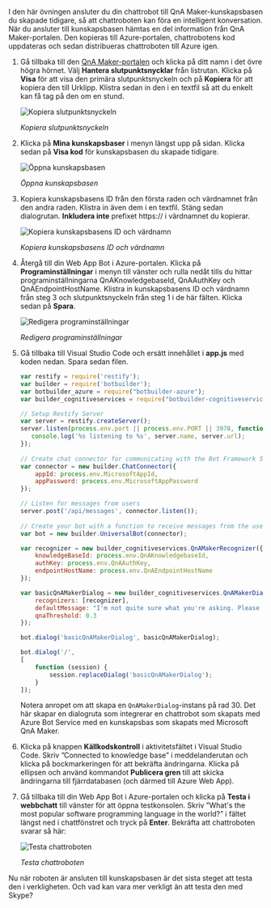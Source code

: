 I den här övningen ansluter du din chattrobot till QnA Maker-kunskapsbasen du skapade tidigare, så att chattroboten kan föra en intelligent konversation. När du ansluter till kunskapsbasen hämtas en del information från QnA Maker-portalen. Den kopieras till Azure-portalen, chattrobotens kod uppdateras och sedan distribueras chattroboten till Azure igen.

1. Gå tillbaka till den [QnA Maker-portalen](https://www.qnamaker.ai/) och klicka på ditt namn i det övre högra hörnet. Välj **Hantera slutpunktsnycklar** från listrutan. Klicka på **Visa** för att visa den primära slutpunktsnyckeln och på **Kopiera** för att kopiera den till Urklipp. Klistra sedan in den i en textfil så att du enkelt kan få tag på den om en stund.

    ![Kopiera slutpunktsnyckeln](../images/copy-primary-key.png)
    
    _Kopiera slutpunktsnyckeln_ 

1. Klicka på **Mina kunskapsbaser** i menyn längst upp på sidan. Klicka sedan på **Visa kod** för kunskapsbasen du skapade tidigare.

    ![Öppna kunskapsbasen](../images/open-knowledge-base.png)

    _Öppna kunskapsbasen_

1. Kopiera kunskapsbasens ID från den första raden och värdnamnet från den andra raden. Klistra in även dem i en textfil. Stäng sedan dialogrutan. **Inkludera inte** prefixet https:// i värdnamnet du kopierar.

    ![Kopiera kunskapsbasens ID och värdnamn](../images/copy-endpoint-info.png)
    
    _Kopiera kunskapsbasens ID och värdnamn_  

1. Återgå till din Web App Bot i Azure-portalen. Klicka på **Programinställningar** i menyn till vänster och rulla nedåt tills du hittar programinställningarna QnAKnowledgebaseId, QnAAuthKey och QnAEndpointHostName. Klistra in kunskapsbasens ID och värdnamn från steg 3 och slutpunktsnyckeln från steg 1 i de här fälten. Klicka sedan på **Spara**.

    ![Redigera programinställningar](../images/enter-app-settings.png)

    _Redigera programinställningar_ 
 
1. Gå tillbaka till Visual Studio Code och ersätt innehållet i **app.js** med koden nedan. Spara sedan filen.

    ```JavaScript
    var restify = require('restify');
    var builder = require('botbuilder');
    var botbuilder_azure = require("botbuilder-azure");
    var builder_cognitiveservices = require("botbuilder-cognitiveservices");
    
    // Setup Restify Server
    var server = restify.createServer();
    server.listen(process.env.port || process.env.PORT || 3978, function () {
       console.log('%s listening to %s', server.name, server.url); 
    });
      
    // Create chat connector for communicating with the Bot Framework Service
    var connector = new builder.ChatConnector({
        appId: process.env.MicrosoftAppId,
        appPassword: process.env.MicrosoftAppPassword     
    });
    
    // Listen for messages from users 
    server.post('/api/messages', connector.listen());
     
    // Create your bot with a function to receive messages from the user
    var bot = new builder.UniversalBot(connector);
    
    var recognizer = new builder_cognitiveservices.QnAMakerRecognizer({
        knowledgeBaseId: process.env.QnAKnowledgebaseId, 
        authKey: process.env.QnAAuthKey,
        endpointHostName: process.env.QnAEndpointHostName
    });
    
    var basicQnAMakerDialog = new builder_cognitiveservices.QnAMakerDialog({
        recognizers: [recognizer],
        defaultMessage: "I'm not quite sure what you're asking. Please ask your question again.",
        qnaThreshold: 0.3
    });
    
    bot.dialog('basicQnAMakerDialog', basicQnAMakerDialog);
    
    bot.dialog('/',
    [
        function (session) {
            session.replaceDialog('basicQnAMakerDialog');
        }
    ]);
    ```

    Notera anropet om att skapa en `QnAMakerDialog`-instans på rad 30. Det här skapar en dialogruta som integrerar en chattrobot som skapats med Azure Bot Service med en kunskapsbas som skapats med Microsoft QnA Maker.
 
1. Klicka på knappen **Källkodskontroll** i aktivitetsfältet i Visual Studio Code. Skriv ”Connected to knowledge base” i meddelanderutan och klicka på bockmarkeringen för att bekräfta ändringarna. Klicka på ellipsen och använd kommandot **Publicera gren** till att skicka ändringarna till fjärrdatabasen (och därmed till Azure Web App).

1. Gå tillbaka till din Web App Bot i Azure-portalen och klicka på **Testa i webbchatt** till vänster för att öppna testkonsolen. Skriv ”What's the most popular software programming language in the world?” i fältet längst ned i chattfönstret och tryck på **Enter**. Bekräfta att chattroboten svarar så här:

    ![Testa chattroboten](../images/portal-testing-chat.png)

    _Testa chattroboten_

Nu när roboten är ansluten till kunskapsbasen är det sista steget att testa den i verkligheten. Och vad kan vara mer verkligt än att testa den med Skype?